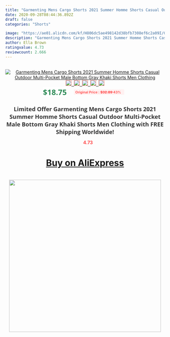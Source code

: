 ```yaml
---
title: "Garmenting Mens Cargo Shorts 2021 Summer Homme Shorts Casual Outdoor Multi-Pocket Male Bottom Gray Khaki Shorts Men Clothing"
date: 2020-09-28T08:44:36.892Z
draft: false
categories: "Shorts"

image: "https://ae01.alicdn.com/kf/H806dc5ae498142d38bfb7308ef6c2a09I/Garmenting-Mens-Cargo-Shorts-2021-Summer-Homme-Shorts-Casual-Outdoor-Multi-Pocket-Male-Bottom-Gray-Khaki.jpg"
description: "Garmenting Mens Cargo Shorts 2021 Summer Homme Shorts Casual Outdoor Multi-Pocket Male Bottom Gray Khaki Shorts Men Clothing"
author: Ella Brown
ratingvalue: 4.73
reviewcount: 2.666
---
```

<br>
<div style="text-align: center;">
<a href="https://s.click.aliexpress.com/e/_9GFekz" target="_blank" rel="nofollow noopener noreferrer"><img alt="Garmenting Mens Cargo Shorts 2021 Summer Homme Shorts Casual Outdoor Multi-Pocket Male Bottom Gray Khaki Shorts Men Clothing" class="magnifier-image" src="https://ae01.alicdn.com/kf/H806dc5ae498142d38bfb7308ef6c2a09I/Garmenting-Mens-Cargo-Shorts-2021-Summer-Homme-Shorts-Casual-Outdoor-Multi-Pocket-Male-Bottom-Gray-Khaki.jpg_640x640.jpg">
<br>
<img style="border:1px solid salmon" src="https://ae01.alicdn.com/kf/H806dc5ae498142d38bfb7308ef6c2a09I/Garmenting-Mens-Cargo-Shorts-2021-Summer-Homme-Shorts-Casual-Outdoor-Multi-Pocket-Male-Bottom-Gray-Khaki.jpg_120x120.jpg">&nbsp;&nbsp;<img style="border:1px solid salmon" src="https://ae01.alicdn.com/kf/Hef0fe98273494b0ead1d213c8b89647c8/Garmenting-Mens-Cargo-Shorts-2021-Summer-Homme-Shorts-Casual-Outdoor-Multi-Pocket-Male-Bottom-Gray-Khaki.jpg_120x120.jpg">&nbsp;&nbsp;<img style="border:1px solid salmon" src="https://ae01.alicdn.com/kf/H9838278419f54123957c7de32f5099a4U/Garmenting-Mens-Cargo-Shorts-2021-Summer-Homme-Shorts-Casual-Outdoor-Multi-Pocket-Male-Bottom-Gray-Khaki.jpg_120x120.jpg">&nbsp;&nbsp;<img style="border:1px solid salmon" src="https://ae01.alicdn.com/kf/H5a4d9d35ed4e4055ac46cdbadf616046s/Garmenting-Mens-Cargo-Shorts-2021-Summer-Homme-Shorts-Casual-Outdoor-Multi-Pocket-Male-Bottom-Gray-Khaki.jpg_120x120.jpg">&nbsp;&nbsp;<img style="border:1px solid salmon" src="https://ae01.alicdn.com/kf/H0359a855ffdc4a1cadd17bf9612561b41/Garmenting-Mens-Cargo-Shorts-2021-Summer-Homme-Shorts-Casual-Outdoor-Multi-Pocket-Male-Bottom-Gray-Khaki.jpg_120x120.jpg"></a></div><br0>
<div style="text-align: center;"><span style="background-color: white; border: 0px; box-sizing: border-box; color: seagreen; display: inline-block; font-family: &quot;open sans&quot; , &quot;arial&quot; , &quot;helvetica&quot; , sans-serif , &quot;heiti&quot;; font-size: 24px; font-stretch: inherit; font-weight: 700; line-height: inherit; margin: 0px 10px 0px 0px; padding: 0px; vertical-align: middle;">$18.75 </span>
<span style="background: rgb(255 , 241 , 241); border-radius: 3px; border: 0px; box-sizing: border-box; color: #ff4747; display: inline-block; font-family: inherit; font-size: 12px; font-stretch: inherit; font-style: inherit; font-variant: inherit; font-weight: 600; line-height: inherit; margin: 0px; padding: 2px 5px; transform: scale(0.9); vertical-align: middle;">Original Price : <b style="text-decoration: line-through;">$32.89 </b> 43%&nbsp;&nbsp;</span></div>
<h1 style="color: #333333; display: inline-block; font-family: &quot;open sans&quot; , &quot;arial&quot; , &quot;helvetica&quot; , sans-serif , &quot;heiti&quot;; font-size: 18px; font-stretch: inherit; font-weight: 700; text-align: center;">Limited Offer Garmenting Mens Cargo Shorts 2021 Summer Homme Shorts Casual Outdoor Multi-Pocket Male Bottom Gray Khaki Shorts Men Clothing with FREE Shipping Worldwide!</h1>
<div style="color: #ff4747; text-align: center;">
<img src="https://4.bp.blogspot.com/-M0ZcTcb-5uY/XleCXlxnR4I/AAAAAAAAAEc/OrjgMkXV1oMQFaCRZj5HQwOCBcu3w1FegCPcBGAYYCw/s1600/star.png" style="height: 15px;">&nbsp;<b>4.73</b></div>
<div class="button_cont" align="center"><a class="buynow_a" href="https://s.click.aliexpress.com/e/_9GFekz" target="_blank" rel="nofollow noopener noreferrer"><H1>Buy on AliExpress</H1></a></div><br>
<div class="separator" style="clear: both; text-align: center;">
<img src="https://lh3.googleusercontent.com/-pTy5HemUv9M/XlePHvY0dAI/AAAAAAAAAE4/0nX5iRUoIWY8eMW9Dpxeirr157OZliDIgCLcBGAsYHQ/s1600/badge.gif" width="480">
</div>
